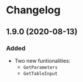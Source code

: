 # Changelog

## 1.9.0 (2020-08-13)

### Added

- Two new funtionalities:
  - `GetParameters`
  - `GetTableInput`

